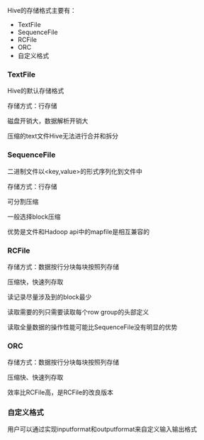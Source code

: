 Hive的存储格式主要有：

- TextFile
- SequenceFile
- RCFile
- ORC
- 自定义格式

### TextFile

Hive的默认存储格式

存储方式：行存储

磁盘开销大，数据解析开销大

压缩的text文件Hive无法进行合并和拆分

### SequenceFile

二进制文件以<key,value>的形式序列化到文件中

存储方式：行存储

可分割压缩

一般选择block压缩

优势是文件和Hadoop api中的mapfile是相互兼容的

### RCFile

存储方式：数据按行分块每块按照列存储

压缩快，快速列存取

读记录尽量涉及到的block最少

读取需要的列只需要读取每个row group的头部定义

读取全量数据的操作性能可能比SequenceFile没有明显的优势

### ORC

存储方式：数据按行分块每块按照列存储

压缩快、快速列存取

效率比RCFile高，是RCFile的改良版本

### 自定义格式

用户可以通过实现inputformat和outputformat来自定义输入输出格式